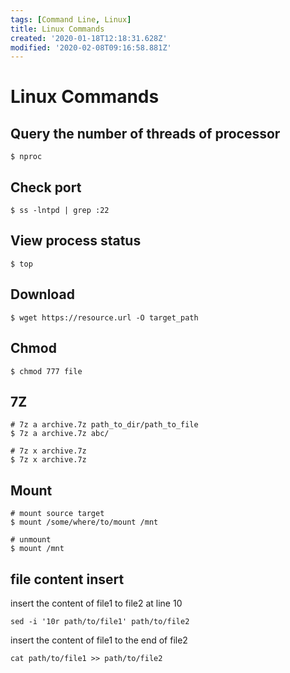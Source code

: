 ```yaml
---
tags: [Command Line, Linux]
title: Linux Commands
created: '2020-01-18T12:18:31.628Z'
modified: '2020-02-08T09:16:58.881Z'
---
```


# Linux Commands

## Query the number of threads of processor
```shell
$ nproc
```

## Check port
```shell
$ ss -lntpd | grep :22
```

## View process status
```shell
$ top
```

## Download
```shell
$ wget https://resource.url -O target_path
```

## Chmod
```shell
$ chmod 777 file
```

## 7Z

```shell
# 7z a archive.7z path_to_dir/path_to_file
$ 7z a archive.7z abc/
```

```shell
# 7z x archive.7z
$ 7z x archive.7z
```

## Mount
```shell
# mount source target
$ mount /some/where/to/mount /mnt

# unmount
$ mount /mnt
```

## file content insert
insert the content of file1 to file2 at line 10
```shell
sed -i '10r path/to/file1' path/to/file2
```

insert the content of file1 to the end of file2
```shell
cat path/to/file1 >> path/to/file2
```
